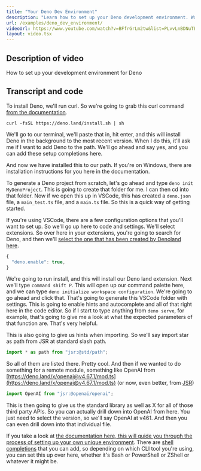 ```yaml
---
title: "Your Deno Dev Environment"
description: "Learn how to set up your Deno development environment. Watch how to install Deno, configure VS Code, enable type checking and autocomplete, and optimize your TypeScript development workflow."
url: /examples/deno_dev_environment/
videoUrl: https://www.youtube.com/watch?v=BFfrGrLm2tw&list=PLvvLnBDNuTEov9EBIp3MMfHlBxaKGRWTe&index=3
layout: video.tsx
---
```


## Description of video

How to set up your development environment for Deno

## Transcript and code

To install Deno, we'll run curl. So we're going to grab this curl command
[from the documentation](https://docs.deno.com/runtime/getting_started/installation/).

```shell
curl -fsSL https://deno.land/install.sh | sh
```

We'll go to our terminal, we'll paste that in, hit enter, and this will install
Deno in the background to the most recent version. When I do this, it'll ask me
if I want to add Deno to the path. We'll go ahead and say yes, and you can add
these setup completions here.

And now we have installed this to our path. If you're on Windows, there are
installation instructions for you here in the documentation.

To generate a Deno project from scratch, let's go ahead and type
`deno init MyDenoProject`. This is going to create that folder for me. I can
then cd into that folder. Now if we open this up in VSCode, this has created a
`deno.json` file, a `main_test.ts` file, and a `main.ts` file. So this is a
quick way of getting started.

If you're using VSCode, there are a few configuration options that you'll want
to set up. So we'll go up here to code and settings. We'll select extensions. So
over here in your extensions, you're going to search for Deno, and then we'll
[select the one that has been created by Denoland here](https://marketplace.visualstudio.com/items?itemName=denoland.vscode-deno).

```javascript
{
  "deno.enable": true,
}
```

We're going to run install, and this will install our Deno land extension. Next
we'll type `command shift P`. This will open up our command palette here, and we
can type `deno initialize workspace configuration`. We're going to go ahead and
click that. That's going to generate this VSCode folder with settings. This is
going to enable hints and autocomplete and all of that right here in the code
editor. So if I start to type anything from `deno serve`, for example, that's
going to give me a look at what the expected parameters of that function are.
That's very helpful.

This is also going to give us hints when importing. So we'll say import star as
path from JSR at standard slash path.

```javascript
import * as path from "jsr:@std/path";
```

So all of them are listed there. Pretty cool. And then if we wanted to do
something for a remote module, something like OpenAI from
[https://deno.land/x/openai@v4.67.1/mod.ts](https://deno.land/x/openai@v4.67.1/mod.ts)
(or now, even better, from [JSR](https://jsr.io/@openai/openai))

```javascript
import OpenAI from "jsr:@openai/openai";
```

This is then going to give us the standard library as well as X for all of those
third party APIs. So you can actually drill down into OpenAI from here. You just
need to select the version, so we'll say OpenAI at v461. And then you can even
drill down into that individual file.

If you take a look at
[the documentation
here, this will guide you through the process of setting up your own unique
environment](/runtime/getting_started/setup_your_environment/). There are
[shell completions](/runtime/getting_started/setup_your_environment/#shell-completions)
that you can add, so depending on which CLI tool you're using, you can set this
up over here, whether it's Bash or PowerShell or ZShell or whatever it might be.
